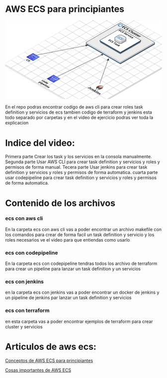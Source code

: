 # AWS ECS para principiantes 

[![video aws ecs](https://github.com/culturadevops/ecs_para_principiantes/blob/master/infra.png)](https://youtu.be/p_ViMvxz0Ws)

En el repo podras encontrar codigo de aws cli para crear roles task definition y servicios de ecs
tambien codigo de terraform y jenkins esta todo separado por carpetas y en el video de ejercicio podras ver toda la explicacion 

# Indice del video:
Primera parte
    Crear los task y los servicios en la consola manualmente.
Segunda parte
    Usar AWS CLI  para crear task definition y servicios y roles y permisos de forma manual. 
Tecera parte 
    Usar jenkins para crear task definition y servicios y roles y permisos de forma automatica. 
cuarta parte 
    usar codepipeline para crear task definition y servicios y roles y permisos de forma automatica. 

# Contenido de los archivos
### ecs con aws cli
En la carpeta ecs con aws cli vas a poder encontrar un archivo makefile con los comandos para crear de forma facil un task definition y servicio y los roles necesarios ve el video para que entiendas como usarlo

### ecs con codepipeline
En la carpeta ecs con codepipeline tendras todos los archivo de terraform para crear un pipeline para lanzar un task definition y un servicios

### ecs con jenkins
en la carpeta ecs con jenkins vas a poder encontrar un docker de jenkins y un pipeline de jenkins par lanzar un task definition y servicios

### ecs con terraform
en esta carpeta vas a poder encontrar ejemplos de terraform para crear cluster y servicios



# Articulos de aws ecs:
[Conceptos de AWS ECS para principiantes](https://culturadevops.blogspot.com/2022/09/tutorial-2023-aws-ecs-para.html)

[Cosas importantes de AWS ECS](https://culturadevops.blogspot.com/2022/10/cosas-importantes-que-debes-saber-antes.html)



